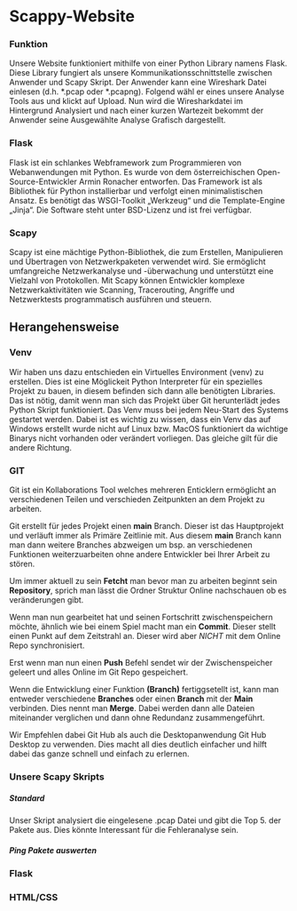 # Scappy-Website

### Funktion

Unsere Website funktioniert mithilfe von einer Python Library namens Flask.
Diese Library fungiert als unsere Kommunikationsschnittstelle zwischen Anwender und Scapy Skript.
Der Anwender kann eine Wireshark Datei einlesen (d.h. *.pcap oder *.pcapng).
Folgend wähl er eines unsere Analyse Tools aus und klickt auf Upload.
Nun wird die Wiresharkdatei im Hintergrund Analysiert und nach einer kurzen Wartezeit bekommt der Anwender seine Ausgewählte Analyse Grafisch dargestellt.

### Flask

Flask ist ein schlankes Webframework zum Programmieren von Webanwendungen mit Python. Es wurde von dem österreichischen Open-Source-Entwickler Armin Ronacher entworfen. Das Framework ist als Bibliothek für Python installierbar und verfolgt einen minimalistischen Ansatz. Es benötigt das WSGI-Toolkit „Werkzeug“ und die Template-Engine „Jinja“. Die Software steht unter BSD-Lizenz und ist frei verfügbar.

### Scapy

Scapy ist eine mächtige Python-Bibliothek, die zum Erstellen, Manipulieren und Übertragen von Netzwerkpaketen verwendet wird. Sie ermöglicht umfangreiche Netzwerkanalyse und -überwachung und unterstützt eine Vielzahl von Protokollen. Mit Scapy können Entwickler komplexe Netzwerkaktivitäten wie Scanning, Tracerouting, Angriffe und Netzwerktests programmatisch ausführen und steuern.

## Herangehensweise

### Venv

Wir haben uns dazu entschieden ein Virtuelles Environment (venv) zu erstellen.
Dies ist eine Möglickeit Python Interpreter für ein spezielles Projekt zu bauen, in diesem befinden sich dann alle benötigten Libraries. Das ist nötig, damit wenn man sich das Projekt über Git herunterlädt jedes Python Skript funktioniert.
Das Venv muss bei jedem Neu-Start des Systems gestartet werden.
Dabei ist es wichtig zu wissen, dass ein Venv das auf Windows erstellt wurde nicht auf Linux bzw. MacOS funktioniert da wichtige Binarys nicht vorhanden oder verändert vorliegen. Das gleiche gilt für die andere Richtung.

### GIT

Git ist ein Kollaborations Tool welches mehreren Enticklern ermöglicht an verschiedenen Teilen und verschieden Zeitpunkten an dem Projekt zu arbeiten.

Git erstellt für jedes Projekt einen **main** Branch. Dieser ist das Hauptprojekt und verläuft immer als Primäre Zeitlinie mit. Aus diesem **main** Branch kann man dann weitere Branches abzweigen um bsp. an verschiedenen Funktionen weiterzuarbeiten ohne andere Entwickler bei Ihrer Arbeit zu stören.

Um immer aktuell zu sein **Fetcht** man bevor man zu arbeiten beginnt sein **Repository**, sprich man lässt die Ordner Struktur Online nachschauen ob es veränderungen gibt.

Wenn man nun gearbeitet hat und seinen Fortschritt zwischenspeichern möchte, ähnlich wie bei einem Spiel macht man ein **Commit**. Dieser stellt einen Punkt auf dem Zeitstrahl an. Dieser wird aber *NICHT*  mit dem Online Repo synchronisiert.

Erst wenn man nun einen **Push** Befehl sendet wir der Zwischenspeicher geleert und alles Online im Git Repo gespeichert.

Wenn die Entwicklung einer Funktion **(Branch)** fertiggsetellt ist, kann man entweder verschiedene **Branches** oder einen **Branch** mit der **Main** verbinden. Dies nennt man **Merge**. Dabei werden dann alle Dateien miteinander verglichen und dann ohne Redundanz zusammengeführt.

Wir Empfehlen dabei Git Hub als auch die Desktopanwendung Git Hub Desktop zu verwenden.
Dies macht all dies deutlich einfacher und hilft dabei das ganze schnell und einfach zu erlernen.

### Unsere Scapy Skripts

##### Standard

Unser Skript analysiert die eingelesene .pcap Datei und gibt die Top 5. der Pakete aus.
Dies könnte Interessant für die Fehleranalyse sein.

##### Ping Pakete auswerten


### Flask

### HTML/CSS
